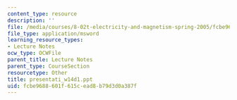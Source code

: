 ```yaml
---
content_type: resource
description: ''
file: /media/courses/8-02t-electricity-and-magnetism-spring-2005/fcbe9688601f615cead8b79d3d0a387f_presentati_w14d1.ppt
file_type: application/msword
learning_resource_types:
- Lecture Notes
ocw_type: OCWFile
parent_title: Lecture Notes
parent_type: CourseSection
resourcetype: Other
title: presentati_w14d1.ppt
uid: fcbe9688-601f-615c-ead8-b79d3d0a387f
---
```

